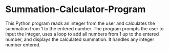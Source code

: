 # Summation-Calculator-Program
This Python program reads an integer from the user and calculates the summation from 1 to the entered number. The program prompts the user to input the integer, uses a loop to add all numbers from 1 up to the entered number, and displays the calculated summation. It handles any integer number entered.
